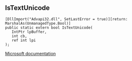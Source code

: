 ## IsTextUnicode

```
[DllImport("Advapi32.dll", SetLastError = true)][return: MarshalAs(UnmanagedType.Bool)]
public static extern bool IsTextUnicode(
   IntPtr lpBuffer,
   int cb,
   ref int lpi
);
```

[Microsoft documentation](https://docs.microsoft.com/en-us/windows/win32/api/winbase/nf-winbase-istextunicode)
